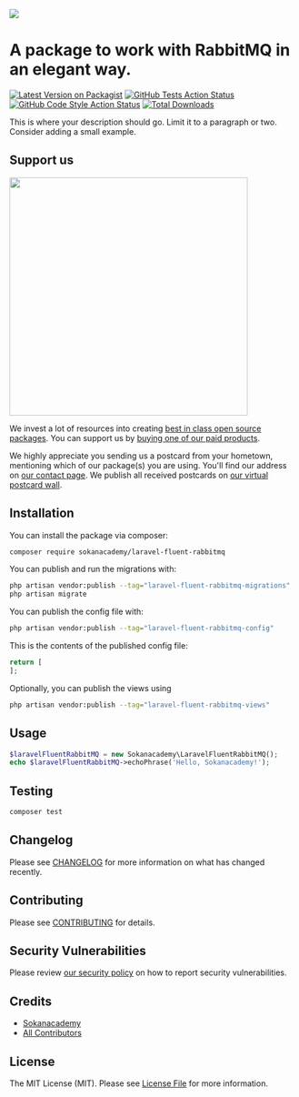 
[<img src="https://github-ads.s3.eu-central-1.amazonaws.com/support-ukraine.svg?t=1" />](https://supportukrainenow.org)

# A package to work with RabbitMQ in an elegant way.

[![Latest Version on Packagist](https://img.shields.io/packagist/v/sokanacademy/laravel-fluent-rabbitmq.svg?style=flat-square)](https://packagist.org/packages/sokanacademy/laravel-fluent-rabbitmq)
[![GitHub Tests Action Status](https://img.shields.io/github/workflow/status/sokanacademy/laravel-fluent-rabbitmq/run-tests?label=tests)](https://github.com/sokanacademy/laravel-fluent-rabbitmq/actions?query=workflow%3Arun-tests+branch%3Amain)
[![GitHub Code Style Action Status](https://img.shields.io/github/workflow/status/sokanacademy/laravel-fluent-rabbitmq/Check%20&%20fix%20styling?label=code%20style)](https://github.com/sokanacademy/laravel-fluent-rabbitmq/actions?query=workflow%3A"Check+%26+fix+styling"+branch%3Amain)
[![Total Downloads](https://img.shields.io/packagist/dt/sokanacademy/laravel-fluent-rabbitmq.svg?style=flat-square)](https://packagist.org/packages/sokanacademy/laravel-fluent-rabbitmq)

This is where your description should go. Limit it to a paragraph or two. Consider adding a small example.

## Support us

[<img src="https://github-ads.s3.eu-central-1.amazonaws.com/Laravel-Fluent-RabbitMQ.jpg?t=1" width="419px" />](https://spatie.be/github-ad-click/Laravel-Fluent-RabbitMQ)

We invest a lot of resources into creating [best in class open source packages](https://spatie.be/open-source). You can support us by [buying one of our paid products](https://spatie.be/open-source/support-us).

We highly appreciate you sending us a postcard from your hometown, mentioning which of our package(s) you are using. You'll find our address on [our contact page](https://spatie.be/about-us). We publish all received postcards on [our virtual postcard wall](https://spatie.be/open-source/postcards).

## Installation

You can install the package via composer:

```bash
composer require sokanacademy/laravel-fluent-rabbitmq
```

You can publish and run the migrations with:

```bash
php artisan vendor:publish --tag="laravel-fluent-rabbitmq-migrations"
php artisan migrate
```

You can publish the config file with:

```bash
php artisan vendor:publish --tag="laravel-fluent-rabbitmq-config"
```

This is the contents of the published config file:

```php
return [
];
```

Optionally, you can publish the views using

```bash
php artisan vendor:publish --tag="laravel-fluent-rabbitmq-views"
```

## Usage

```php
$laravelFluentRabbitMQ = new Sokanacademy\LaravelFluentRabbitMQ();
echo $laravelFluentRabbitMQ->echoPhrase('Hello, Sokanacademy!');
```

## Testing

```bash
composer test
```

## Changelog

Please see [CHANGELOG](CHANGELOG.md) for more information on what has changed recently.

## Contributing

Please see [CONTRIBUTING](https://github.com/spatie/.github/blob/main/CONTRIBUTING.md) for details.

## Security Vulnerabilities

Please review [our security policy](../../security/policy) on how to report security vulnerabilities.

## Credits

- [Sokanacademy](https://github.com/sokanacademy)
- [All Contributors](../../contributors)

## License

The MIT License (MIT). Please see [License File](LICENSE.md) for more information.

